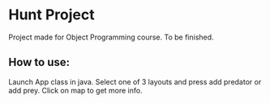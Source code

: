# Hunt Project

Project made for Object Programming course. To be finished.

## How to use:

Launch App class in java. Select one of 3 layouts and press add predator or add prey. Click on map to get more info.
